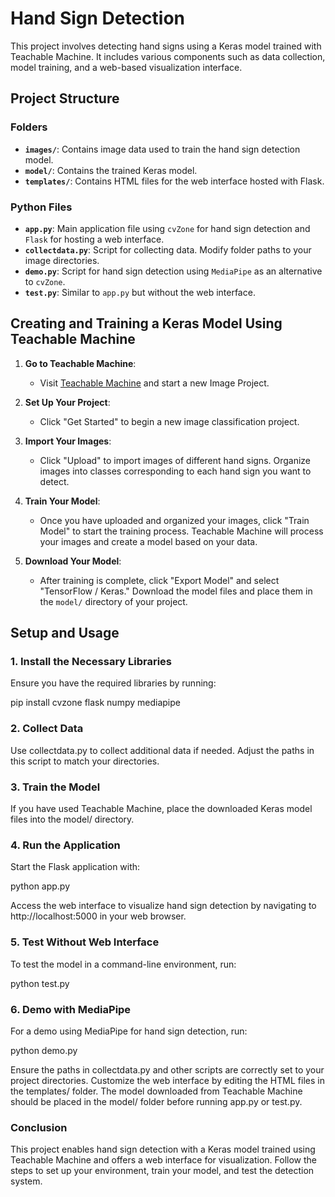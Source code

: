 # Hand Sign Detection

This project involves detecting hand signs using a Keras model trained with Teachable Machine. It includes various components such as data collection, model training, and a web-based visualization interface.

## Project Structure

### Folders

- **`images/`**: Contains image data used to train the hand sign detection model.
- **`model/`**: Contains the trained Keras model.
- **`templates/`**: Contains HTML files for the web interface hosted with Flask.

### Python Files

- **`app.py`**: Main application file using `cvZone` for hand sign detection and `Flask` for hosting a web interface.
- **`collectdata.py`**: Script for collecting data. Modify folder paths to your image directories.
- **`demo.py`**: Script for hand sign detection using `MediaPipe` as an alternative to `cvZone`.
- **`test.py`**: Similar to `app.py` but without the web interface.

## Creating and Training a Keras Model Using Teachable Machine

1. **Go to Teachable Machine**:

   - Visit [Teachable Machine](https://teachablemachine.withgoogle.com/) and start a new Image Project.

2. **Set Up Your Project**:

   - Click "Get Started" to begin a new image classification project.

3. **Import Your Images**:

   - Click "Upload" to import images of different hand signs. Organize images into classes corresponding to each hand sign you want to detect.

4. **Train Your Model**:

   - Once you have uploaded and organized your images, click "Train Model" to start the training process. Teachable Machine will process your images and create a model based on your data.

5. **Download Your Model**:

   - After training is complete, click "Export Model" and select "TensorFlow / Keras." Download the model files and place them in the `model/` directory of your project.


## Setup and Usage

### 1. Install the Necessary Libraries

Ensure you have the required libraries by running:

  pip install cvzone flask numpy mediapipe
  

### 2. Collect Data

  Use collectdata.py to collect additional data if needed. Adjust the paths in this script to match your directories.

### 3. Train the Model

  If you have used Teachable Machine, place the downloaded Keras model files into the model/ directory.

### 4. Run the Application

Start the Flask application with:

  python app.py

  Access the web interface to visualize hand sign detection by navigating to http://localhost:5000 in your web browser.

### 5. Test Without Web Interface

To test the model in a command-line environment, run:

  python test.py

### 6. Demo with MediaPipe

For a demo using MediaPipe for hand sign detection, run:

  python demo.py

Ensure the paths in collectdata.py and other scripts are correctly set to your project directories.
Customize the web interface by editing the HTML files in the templates/ folder.
The model downloaded from Teachable Machine should be placed in the model/ folder before running app.py or test.py.

### Conclusion

This project enables hand sign detection with a Keras model trained using Teachable Machine and offers a web interface for visualization. Follow the steps to set up your environment, train your model, and test the detection system.